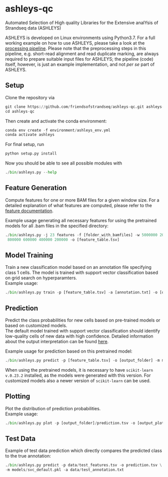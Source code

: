 # ashleys-qc
Automated Selection of High quality Libraries for the Extensive analYsis of Strandseq data (ASHLEYS)

ASHLEYS is developed on Linux environments using Python3.7.
For a full working example on how to use ASHLEYS, please take a look at the [processing pipeline](https://github.com/friendsofstrandseq/ashleys-qc-pipeline).
Please note that the preprocessing steps in this pipeline, e.g. short-read alignment and read duplicate marking, are always
required to prepare suitable input files for ASHLEYS; the pipeline (code) itself, however, is just an example implementation, and not
*per se* part of ASHLEYS.

## Setup
Clone the repository via
``` python
git clone https://github.com/friendsofstrandseq/ashleys-qc.git ashleys-qc
cd ashleys-qc
```
Then create and activate the conda environment:
``` python
conda env create -f environment/ashleys_env.yml
conda activate ashleys
```
For final setup, run
 ``` python
python setup.py install
```
Now you should be able to see all possible modules with
``` python
./bin/ashleys.py --help
```

## Feature Generation
Compute features for one or more BAM files for a given window size. For a detailed explanation
of what features are computed, please refer to the [feature documentation](data/Features.md).

Example usage generating all necessary features for using the pretrained models for all
.bam files in the specified directory:
``` python
./bin/ashleys.py -j 23 features -f [folder_with_bamfiles] -w 5000000 2000000 1000000 \
 800000 600000 400000 200000 -o [feature_table.tsv]
```

## Model Training
Train a new classification model based on an annotation file specifying class 1 cells.
The model is trained with support vector classification based on grid search on hyperparamters. <br>
Example usage:
``` python
./bin/ashleys.py train -p [feature_table.tsv] -a [annotation.txt] -o [output.tsv]
```

## Prediction
Predict the class probabilities for new cells based on pre-trained models or based on customized models. <br>
The default model trained with support vector classification should identify low-quality cells of new data with high confidence. 
Detailed information about the output interpretation can be found [here](data/Output.md). 

Example usage for prediction based on this pretrained model:
``` python
./bin/ashleys.py predict -p [feature_table.tsv] -o [output_folder] -m models/svc_default.pkl
```
When using the pretrained models, it is necessary to have `scikit-learn v.0.23.2` installed, as the models were generated with this version. 
For customized models also a newer version of `scikit-learn` can be used.

## Plotting
Plot the distribution of prediction probabilities. <br>
Example usage:
``` python
./bin/ashleys.py plot -p [output_folder]/prediction.tsv -o [output_plot]
```

## Test Data
Example of test data prediction which directly compares the predicted class to the true annotation:
``` python
./bin/ashleys.py predict -p data/test_features.tsv -o prediction.tsv \
-m models/svc_default.pkl -a data/test_annotation.txt
```
